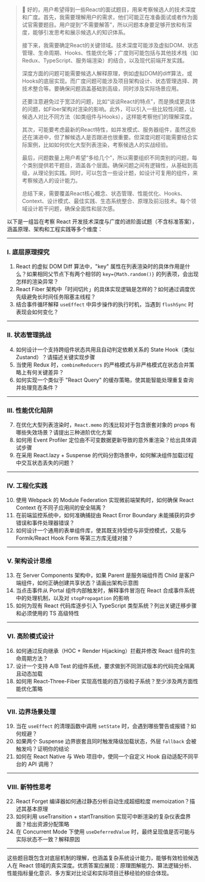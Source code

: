 > 💭 好的，用户希望得到一些React的面试题目，用来考察候选人的技术深度和广度。首先，我需要理解用户的需求，他们可能正在准备面试或者作为面试官需要题目。用户提到“不需要解答”，所以问题本身要足够开放和有深度，能够引发思考和展示候选人的知识体系。
>
> 接下来，我需要确定React的关键领域。技术深度可能涉及虚拟DOM、状态管理、生命周期、Hooks、性能优化等；广度则可能包括与其他技术栈（如Redux、TypeScript、服务端渲染）的结合，以及现代前端开发实践。
>
> 深度方面的问题可能需要候选人解释原理，例如虚拟DOM的diff算法，或Hooks的底层实现。而广度问题可能涉及项目架构设计、状态管理选择、跨技术整合等。要确保问题涵盖基础到高级，同时涉及实际场景应用。
>
> 还要注意避免过于宽泛的问题，比如“谈谈React的特点”，而是换成更具体的问题，如Fiber架构对渲染的影响。此外，可以引入一些比较性问题，让候选人对比不同方法（如类组件与Hooks），这样能考察他们的理解深度。
>
> 其次，可能要考虑最新的React特性，如并发模式、服务器组件，虽然这些还在演进中，但了解候选人是否跟进也很重要。但深度问题可能需要结合实际案例，比如如何优化大型列表渲染，考察候选人的实战经验。
>
> 最后，问题数量上用户希望“多给几个”，所以需要组织不同类别的问题，每个类别提供若干题目，涵盖各个层面。确保问题之间有逻辑性，从基础到高级，从理论到实践。同时，可以包含一些设计题，如设计可复用的组件，来考察候选人的设计能力。
>
> 总结下来，需要覆盖React核心概念、状态管理、性能优化、Hooks、Context、设计模式、最佳实践、生态系统整合、原理及前沿技术。每个领域设计若干问题，确保全面性和层次感。
>
> 



以下是一组旨在考察 React 开发技术深度与广度的进阶面试题（不含标准答案），涵盖原理、架构和工程实践等多个维度：

---

### **I. 底层原理探究**
1. React 的虚拟 DOM Diff 算法中，"key" 属性在列表渲染时的具体作用是什么？如果相同父节点下有两个相邻的 `key={Math.random()}` 的列表项，会出现怎样的渲染异常？
2. React Fiber 架构中「时间切片」的具体实现逻辑是怎样的？如何通过调度优先级避免长时间任务阻塞主线程？
3. 结合事件循环解释 `useEffect` 中异步操作的执行时机，当遇到 `flushSync` 时表现会如何变化？

---

### **II. 状态管理挑战**
4. 如何设计一个支持跨组件状态共用且自动判定依赖关系的 State Hook（类似 Zustand）？请描述关键实现步骤
5. 当使用 Redux 时，`combineReducers` 的严格模式与非严格模式在状态合并策略上有何关键差异？
6. 如何实现一个类似于 "React Query" 的缓存策略，使其能智能处理重复查询并处理竞态条件？

---

### **III. 性能优化陷阱**
7. 在优化大型列表渲染时，`React.memo` 的浅比较对于包含嵌套对象的 props 有哪些失效场景？请提出三种进阶优化方案
8. 如何用 Event Profiler 定位由不可变数据更新导致的意外重渲染？给出具体调试步骤
9. 在采用 React.lazy + Suspense 的代码分割场景中，如何解决组件加载过程中交互状态丢失的问题？

---

### **IV. 工程化实践**
10. 使用 Webpack 的 Module Federation 实现微前端架构时，如何确保 React Context 在不同子应用间的安全隔离？
11. 在前端监控系统中，如何准确捕捉由 React Error Boundary 未能捕获的异步错误和事件处理器错误？
12. 如何设计一个通用的表单组件库，使其既支持受控与非受控模式，又能与 Formik/React Hook Form 等第三方库无缝对接？

---

### **V. 架构设计思维**
13. 在 Server Components 架构中，如果 Parent 是服务端组件而 Child 是客户端组件，如何正确创建共享状态？请画出架构示意图
14. 当点击事件从 Portal 组件内部触发时，解释事件冒泡在 React 合成事件系统中的处理机制，以及对 `stopPropagation` 的影响
15. 如何为现有 React 代码库逐步引入 TypeScript 类型系统？列出关键迁移步骤和必须使用的 TS 高级特性

---

### **VI. 高阶模式设计**
16. 如何通过反向继承（HOC + Render Hijacking）拦截并修改 React 组件的生命周期方法？
17. 设计一个支持 A/B Test 的组件系统，要求做到不同测试版本的代码完全隔离且动态加载
18. 如何用 React-Three-Fiber 实现高性能的百万级粒子系统？至少涉及两方面性能优化策略

---

### **VII. 边界场景处理**
19. 当在 `useEffect` 的清理函数中调用 `setState` 时，会遇到哪些警告或报错？如何规避？
20. 如果两个 Suspense 边界嵌套且同时触发降级加载状态，外层 `fallback` 会被触发吗？证明你的结论
21. 如何在 React Native 与 Web 项目中，使同一个自定义 Hook 自动适配不同平台的 API 调用？

---

### **VIII. 新特性思考**
22. React Forget 编译器如何通过静态分析自动生成超细粒度 memoization？描述其基本原理
23. 如何利用 useTransition + startTransition 实现可中断渲染的复杂仪表盘界面？给出资源分配策略
24. 在 Concurrent Mode 下使用 `useDeferredValue` 时，最终呈现值是否可能与实际状态不一致？解释原因

---

这些题目既包含对底层机制的理解，也涵盖复杂系统设计能力，能够有效检验候选人在 React 领域的真实深度。优质答案应展现：原理图解能力、算法逻辑分析、性能指标量化意识、多方案对比论证和实际项目迁移经验的综合体现。
